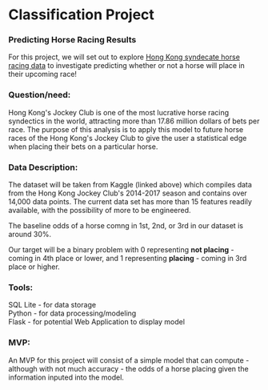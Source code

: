 # Classification Project

### Predicting Horse Racing Results

For this project, we will set out to explore 
[Hong Kong syndecate horse racing data](https://www.kaggle.com/hrosebaby/horse-racing-dataset-for-experts-hong-kong?select=results.csv) 
to investigate predicting whether or not a horse will place in their upcoming race!


### Question/need:
Hong Kong's Jockey Club is one of the most lucrative horse racing syndectics in the world, attracting more than 17.86 million dollars of bets per race. The purpose of this analysis is to apply this model to future horse races of the Hong Kong's Jockey Club to give the user a statistical edge when placing their bets on a particular horse.

### Data Description:
The dataset will be taken from Kaggle (linked above) which compiles data from the Hong Kong Jockey Club's 2014-2017 season and contains over 14,000 data points. The current data set has more than 15 features readily available, with the possibility of more to be engineered.

The baseline odds of a horse comng in 1st, 2nd, or 3rd in our dataset is around 30%.


Our target will be a binary problem with 0 representing ****not placing**** - coming in 4th place or lower, and 1 representing  **placing** - coming in 3rd place or higher.

### Tools:

SQL Lite - for data storage  
Python - for data processing/modeling  
Flask - for potential Web Application to display model  


### MVP:

An MVP for this project will consist of a simple model that can compute - although with not much accuracy - the odds of a horse placing given the information inputed into the model.
